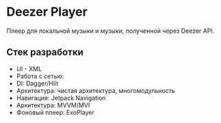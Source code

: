 # Deezer Player
Плеер для локальной музыки и музыки, полученной через Deezer API.
## Стек разработки
* UI - XML
* Работа с сетью:
* DI: Dagger/Hilt
* Архитектура: чистая архитектура, многомодульность
* Навигация: Jetpack Navigation
* Архитектура: MVVM/MVI
* Фоновый плеер: ExoPlayer
